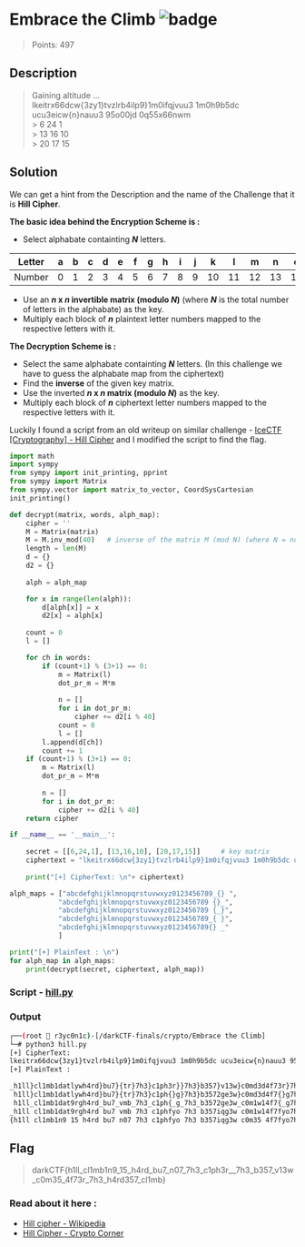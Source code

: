 # Embrace the Climb ![badge](https://img.shields.io/badge/Post%20CTF-Writeup-success)
> Points: 497

## Description
> Gaining altitude ...  <br>
> lkeitrx66dcw{3zy1}tvzlrb4ilp9}1m0ifqjvuu3 1m0h9b5dc ucu3eicw{n}nauu3 95o00jd 0q55x66nwm   <br>
> \> 6  24 1   <br>
> \> 13 16 10  <br>
> \> 20 17 15  <br>

## Solution
We can get a hint from the Description and the name of the Challenge that it is **Hill Cipher**.

**The basic idea behind the Encryption Scheme is :**
* Select alphabate containting ***N*** letters.

| Letter |a|b|c|d|e|f|g|h|i|j|k|l|m|n|o|p|q|r|s|t|u|v|w|x|y|z|0|1|2|3|4|5|6|7|8|9|{|}| |_|
|--------|-|-|-|-|-|-|-|-|-|-|-|-|-|-|-|-|-|-|-|-|-|-|-|-|-|-|-|-|-|-|-|-|-|-|-|-|-|-|-|-|
| Number |0|1|2|3|4|5|6|7|8|9|10|11|12|13|14|15|16|17|18|19|20|21|22|23|24|25|26|27|28|29|30|31|32|33|34|35|36|37|38|39|40|

* Use an ***n* x *n* invertible matrix (modulo *N*)** (where ***N*** is the total number of letters in the alphabate) as the key.
* Multiply each block of ***n*** plaintext letter numbers mapped to the respective letters with it.

**The Decryption Scheme is :**
* Select the same alphabate containting ***N*** letters. (In this challenge we have to guess the alphabate map from the ciphertext)
* Find the **inverse** of the given key matrix.
* Use the inverted ***n* x *n* matrix (modulo *N*)** as the key.
* Multiply each block of ***n*** ciphertext letter numbers mapped to the respective letters with it.

Luckily I found a script from an old writeup on similar challenge - [IceCTF [Cryptography] - Hill Cipher](https://teamrocketist.github.io/2016/08/26/IceCTF-Cryptography-Hill-Cipher/)
and I modified the script to find the flag.

```py
import math
import sympy
from sympy import init_printing, pprint
from sympy import Matrix
from sympy.vector import matrix_to_vector, CoordSysCartesian
init_printing()

def decrypt(matrix, words, alph_map):
    cipher = ''
    M = Matrix(matrix)
    M = M.inv_mod(40)	# inverse of the matrix M (mod N) (where N = no. of letters in alphabate)
    length = len(M)
    d = {}
    d2 = {}
    
    alph = alph_map

    for x in range(len(alph)):
        d[alph[x]] = x
        d2[x] = alph[x]
    
    count = 0
    l = []

    for ch in words:
        if (count+1) % (3+1) == 0:
            m = Matrix(l)
            dot_pr_m = M*m
            
            n = []
            for i in dot_pr_m:
                cipher += d2[i % 40]
            count = 0
            l = []
        l.append(d[ch])
        count += 1
    if (count+1) % (3+1) == 0:
        m = Matrix(l)
        dot_pr_m = M*m
        
        n = []
        for i in dot_pr_m:
            cipher += d2[i % 40]
    return cipher

if __name__ == '__main__':
    
    secret = [[6,24,1], [13,16,10], [20,17,15]]		# key matrix
    ciphertext = "lkeitrx66dcw{3zy1}tvzlrb4ilp9}1m0ifqjvuu3 1m0h9b5dc ucu3eicw{n}nauu3 95o00jd 0q55x66nwm"
    
    print("[+] CipherText: \n"+ ciphertext)

alph_maps = ["abcdefghijklmnopqrstuvwxyz0123456789_{} ",
			"abcdefghijklmnopqrstuvwxyz0123456789 {}_",
			"abcdefghijklmnopqrstuvwxyz0123456789 {_}",
			"abcdefghijklmnopqrstuvwxyz0123456789_{ }",
			"abcdefghijklmnopqrstuvwxyz0123456789{} _"
			]

print("[+] PlainText : \n")
for alph_map in alph_maps:
	print(decrypt(secret, ciphertext, alph_map))

```
### Script - [hill.py](hill.py)

### Output
```bash
┌──(root 🔱 r3yc0n1c)-[/darkCTF-finals/crypto/Embrace the Climb]
└─# python3 hill.py                                                        
[+] CipherText: 
lkeitrx66dcw{3zy1}tvzlrb4ilp9}1m0ifqjvuu3 1m0h9b5dc ucu3eicw{n}nauu3 95o00jd 0q55x66nwm
[+] PlainText : 

_h1ll}cl1mb1datlywh4rd}bu7}{tr}7h3}c1ph3r}}7h3}b357}v13w}c0md3d4f73r}7h3}h4rd357}cl1mb{
 h1ll}cl1mb1datlywh4rd}bu7}{tr}7h3}c1ph{}g}7h3}b3572ge3w}c0md3d4f7{}g7h3}h4g7p57}cl1mb{
 h1ll_cl1mb1dat9rgh4rd_bu7_vmb_7h3_c1ph{_g_7h3_b3572ge3w_c0m1w14f7{_g7h3_h4g7p57_cl1mb{
_h1ll cl1mb1dat9rgh4rd bu7 vmb 7h3 c1phfyo 7h3 b357iqg3w c0m1w14f7fyo7h3 h4anl57 cl1mb{
{h1ll cl1mb1n9 15 h4rd bu7 n07 7h3 c1phfyo 7h3 b357iqg3w c0m35 4f7fyo7h3 h4anl57 cl1mb}

```
## Flag 
> darkCTF{h1ll_cl1mb1n9_15_h4rd_bu7_n07_7h3_c1ph3r__7h3_b357_v13w_c0m35_4f73r_7h3_h4rd357_cl1mb}

### Read about it here :
* [Hill cipher - Wikipedia](https://en.wikipedia.org/wiki/Hill_cipher)
* [Hill Cipher - Crypto Corner](https://crypto.interactive-maths.com/hill-cipher.html)
